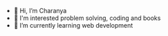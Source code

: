 - 👋 Hi, I’m Charanya
- 👀 I'm interested problem solving, coding and books
- 🌱 I’m currently learning web development
